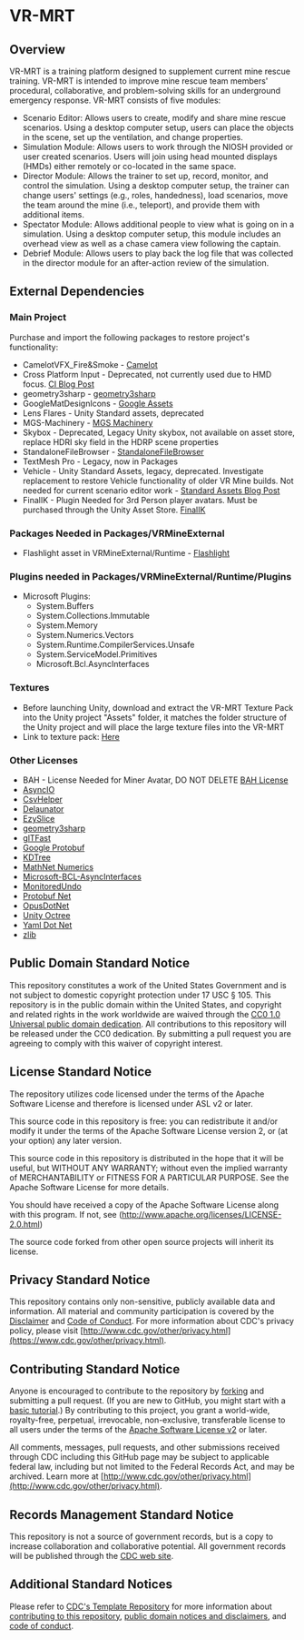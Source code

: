 # VR-MRT
## Overview
VR-MRT is a training platform designed to supplement current mine rescue training. VR-MRT is intended to improve mine rescue team members' procedural, collaborative, and problem-solving skills for an underground emergency response. VR-MRT consists of five modules:

* Scenario Editor: Allows users to create, modify and share mine rescue scenarios. Using a desktop computer setup, users can place the objects in the scene, set up the ventilation, and change properties.
* Simulation Module: Allows users to work through the NIOSH provided or user created scenarios. Users will join using head mounted displays (HMDs) either remotely or co-located in the same space.
* Director Module: Allows the trainer to set up, record, monitor, and control the simulation. Using a desktop computer setup, the trainer can change users' settings (e.g., roles, handedness), load scenarios, move the team around the mine (i.e., teleport), and provide them with additional items.
* Spectator Module: Allows additional people to view what is going on in a simulation. Using a desktop computer setup, this module includes an overhead view as well as a chase camera view following the captain.
* Debrief Module: Allows users to play back the log file that was collected in the director module for an after-action review of the simulation.
  
## External Dependencies 

### Main Project
Purchase and import the following packages to restore project's functionality:

* CamelotVFX_Fire&Smoke - [Camelot](https://assetstore.unity.com/packages/vfx/particles/fire-explosions/camelotvfx-fire-smoke-11105)
* Cross Platform Input - Deprecated, not currently used due to HMD focus. [CI Blog Post](https://discussions.unity.com/t/crossplatforminput-deprecated/707231/3)
* geometry3sharp - [geometry3sharp](https://github.com/gradientspace/geometry3Sharp)
* GoogleMatDesignIcons - [Google Assets](https://developers.google.com/fonts/faq)
* Lens Flares - Unity Standard assets, deprecated
* MGS-Machinery - [MGS Machinery](https://github.com/mogoson/MGS.Machinery)
* Skybox - Deprecated, Legacy Unity skybox, not available on asset store, replace HDRI sky field in the HDRP scene properties
* StandaloneFileBrowser - [StandaloneFileBrowser](https://github.com/gkngkc/UnityStandaloneFileBrowser)
* TextMesh Pro - Legacy, now in Packages
* Vehicle - Unity Standard Assets, legacy, deprecated. Investigate replacement to restore Vehicle functionality of older VR Mine builds. Not needed for current scenario editor work - [Standard Assets Blog Post](https://assetstore.unity.com/packages/essentials/asset-packs/standard-assets-2018-4-check-out-starter-assets-first-person-thi-32351)
* FinalIK - Plugin Needed for 3rd Person player avatars. Must be purchased through the Unity Asset Store. [FinalIK](https://assetstore.unity.com/packages/tools/animation/final-ik-14290)

### Packages Needed in Packages/VRMineExternal

* Flashlight asset in VRMineExternal/Runtime - [Flashlight](https://assetstore.unity.com/packages/3d/props/electronics/flashlight-18972)

### Plugins needed in Packages/VRMineExternal/Runtime/Plugins

* Microsoft Plugins:
  * System.Buffers
  * System.Collections.Immutable
  * System.Memory
  * System.Numerics.Vectors
  * System.Runtime.CompilerServices.Unsafe
  * System.ServiceModel.Primitives
  * Microsoft.Bcl.AsyncInterfaces

### Textures
* Before launching Unity, download and extract the VR-MRT Texture Pack into the Unity project "Assets" folder, it matches the folder structure of the Unity project and will place the large texture files into the VR-MRT
* Link to texture pack: [Here](https://centersfordiseasecontrol.sharefile.com/d-s01688ced18ab4e0082c9d239f1786cf8)

### Other Licenses
* BAH - License Needed for Miner Avatar, DO NOT DELETE [BAH License](/External/BAH/license.txt)
* [AsyncIO](/Packages/VRMineExternal/Runtime/Plugins/AsyncIOLICENSE.md)
* [CsvHelper](/Packages/VRMineExternal/Runtime/Plugins/CsvHelper-License-Apache-2.0.mhtml)
* [Delaunator](/Packages/Delaunator/LICENSE.md)
* [EzySlice](/Licenses/EzySlice.license)
* [geometry3sharp](/Licenses/geometry3sharp.license)
* [glTFast](/Packages/glTFast/LICENSE.md)
* [Google Protobuf](/Packages/VRMineExternal/Runtime/Plugins/Google.ProtobufLICENSE.md)
* [KDTree](/Packages/VRMineExternal/Runtime/KDTree/LICENSE.txt)
* [MathNet Numerics](/Packages/VRMineExternal/Runtime/Plugins/MathNetNumericsLICENSE.md)
* [Microsoft-BCL-AsyncInterfaces](/Packages/VRMineExternal/Runtime/Plugins/Microsoft-BCL-AsyncInterfaces-License.txt)
* [MonitoredUndo](/Packages/VRMineExternal/Runtime/Plugins/MonitoredUndolicense.md)
* [Protobuf Net](/Packages/VRMineExternal/Runtime/Plugins/protobuf-net-licence.txt)
* [OpusDotNet](/Licenses/OpusDotNet.license.md)
* [Unity Octree](/Packages/VRMineExternal/Runtime/UnityOctree/LICENSE)
* [Yaml Dot Net](/Packages/VRMineExternal/Runtime/Plugins/YamlDotNetLICENSE.txt)
* [zlib](/Packages/VRMineExternal/Runtime/Plugins/zlib%20License.html)

## Public Domain Standard Notice

This repository constitutes a work of the United States Government and is not
subject to domestic copyright protection under 17 USC § 105. This repository is in
the public domain within the United States, and copyright and related rights in
the work worldwide are waived through the [CC0 1.0 Universal public domain dedication](https://creativecommons.org/publicdomain/zero/1.0/).
All contributions to this repository will be released under the CC0 dedication. By
submitting a pull request you are agreeing to comply with this waiver of
copyright interest.

## License Standard Notice

The repository utilizes code licensed under the terms of the Apache Software
License and therefore is licensed under ASL v2 or later.

This source code in this repository is free: you can redistribute it and/or modify it under
the terms of the Apache Software License version 2, or (at your option) any
later version.

This source code in this repository is distributed in the hope that it will be useful, but WITHOUT ANY
WARRANTY; without even the implied warranty of MERCHANTABILITY or FITNESS FOR A
PARTICULAR PURPOSE. See the Apache Software License for more details.

You should have received a copy of the Apache Software License along with this
program. If not, see (<http://www.apache.org/licenses/LICENSE-2.0.html>)

The source code forked from other open source projects will inherit its license.

## Privacy Standard Notice

This repository contains only non-sensitive, publicly available data and
information. All material and community participation is covered by the
[Disclaimer](https://github.com/CDCgov/template/blob/master/DISCLAIMER.md)
and [Code of Conduct](https://github.com/CDCgov/template/blob/master/code-of-conduct.md).
For more information about CDC's privacy policy, please visit [http://www.cdc.gov/other/privacy.html](https://www.cdc.gov/other/privacy.html).

## Contributing Standard Notice

Anyone is encouraged to contribute to the repository by [forking](https://help.github.com/articles/fork-a-repo)
and submitting a pull request. (If you are new to GitHub, you might start with a
[basic tutorial](https://help.github.com/articles/set-up-git).) By contributing
to this project, you grant a world-wide, royalty-free, perpetual, irrevocable,
non-exclusive, transferable license to all users under the terms of the
[Apache Software License v2](http://www.apache.org/licenses/LICENSE-2.0.html) or
later.

All comments, messages, pull requests, and other submissions received through
CDC including this GitHub page may be subject to applicable federal law, including but not limited to the Federal Records Act, and may be archived. Learn more at [http://www.cdc.gov/other/privacy.html](http://www.cdc.gov/other/privacy.html).

## Records Management Standard Notice

This repository is not a source of government records, but is a copy to increase
collaboration and collaborative potential. All government records will be
published through the [CDC web site](http://www.cdc.gov).

## Additional Standard Notices

Please refer to [CDC's Template Repository](https://github.com/CDCgov/template)
for more information about [contributing to this repository](https://github.com/CDCgov/template/blob/master/CONTRIBUTING.md),
[public domain notices and disclaimers](https://github.com/CDCgov/template/blob/master/DISCLAIMER.md),
and [code of conduct](https://github.com/CDCgov/template/blob/master/code-of-conduct.md).
